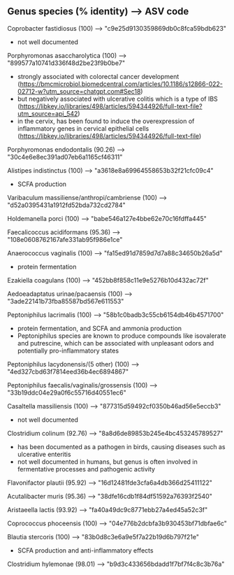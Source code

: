 ## Genus species (% identity) --> ASV code 

Coprobacter fastidiosus (100) --> "c9e25d9130359869db0c8fca59bdb623"
  - not well documented

Porphyromonas asaccharolytica (100) --> "899577a10741d336f48d2be23f9b0be7"
  - strongly associated with colorectal cancer development (https://bmcmicrobiol.biomedcentral.com/articles/10.1186/s12866-022-02712-w?utm_source=chatgpt.com#Sec18)
  - but negatively associated with ulcerative colitis which is a type of IBS (https://libkey.io/libraries/498/articles/594344926/full-text-file?utm_source=api_542)
  - in the cervix, has been found to induce the overexpression of inflammatory genes in cervical epithelial cells (https://libkey.io/libraries/498/articles/594344926/full-text-file)

Porphyromonas endodontalis (90.26) --> "30c4e6e8ec391ad07eb6a1165cf46311"


Alistipes indistinctus (100) --> "a3618e8a69964558653b32f21cfc09c4"
  - SCFA production

Varibaculum massiliense/anthropi/cambriense (100) --> "d52a0395431a1912fd52bda732cd2784"


Holdemanella porci (100) --> "babe546a127e4bbe62e70c16fdffa445"


Faecalicoccus acidiformans (95.36) --> "108e0608762167afe331ab95f986e1ce"

Anaerococcus vaginalis (100) --> "fa15ed91d7859d7d7a88c34650b26a5d"
  - protein fermentation

Ezakiella coagulans (100) --> "452bb8f858c11e9e5276b10d432ac72f" 

Aedoeadaptatus urinae/pacaensis (100) --> "3ade22141b73fba85587bd567e611553"


Peptoniphilus lacrimalis (100) --> "58b1c0badb3c55cb6154db46b4571700"
  - protein fermentation, and SCFA and ammonia production
  - Peptoniphilus species are known to produce compounds like isovalerate and putrescine, which can be associated with unpleasant odors and potentially pro-inflammatory states

Peptoniphilus lacydonensis/(5 other) (100) --> "4ed327cbd63f7814eed36b4ec6894867"

Peptoniphilus faecalis/vaginalis/grossensis (100) --> "33b19ddc04e29a0f6c55716d40551ec6"

Casaltella massiliensis (100) --> "877315d59492cf0350b46ad56e5eccb3"
  - not well documented

Clostridium colinum (92.76) --> "8a8d6de89853b245e4bc453245789527"
  - has been documented as a pathogen in birds, causing diseases such as ulcerative enteritis
  - not well documented in humans, but genus is often involved in fermentative processes and pathogenic activity

Flavonifactor plautii (95.92) --> "16d12481fde3cfa6a4db366d25411122"

Acutalibacter muris (95.36) --> "38dfe16cdb1f84df51592a76393f2540"


Aristaeella lactis (93.92) --> "fa40a49dc9c8771ebb27a4ed45a52c3f"


Coprococcus phoceensis (100) --> "04e776b2dcbfa3b930453bf71dbfae6c"


Blautia stercoris (100) --> "83b0d8c3e6a9e5f7a22b19d6b797f21e"
  - SCFA production and anti-inflammatory effects

Clostridium hylemonae (98.01) --> "b9d3c433656bdadd1f7bf7f4c8c3b76a"


